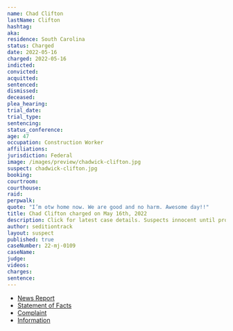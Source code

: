 ```yaml
---
name: Chad Clifton
lastName: Clifton
hashtag:
aka:
residence: South Carolina
status: Charged
date: 2022-05-16
charged: 2022-05-16
indicted:
convicted:
acquitted:
sentenced:
dismissed:
deceased:
plea_hearing:
trial_date:
trial_type:
sentencing:
status_conference:
age: 47
occupation: Construction Worker
affiliations:
jurisdiction: Federal
image: /images/preview/chadwick-clifton.jpg
suspect: chadwick-clifton.jpg
booking:
courtroom:
courthouse:
raid:
perpwalk:
quote: "I’m otw home now. We are good and no harm. Awesome day!!"
title: Chad Clifton charged on May 16th, 2022
description: Click for latest case details. Suspects innocent until proven guilty.
author: seditiontrack
layout: suspect
published: true
caseNumber: 22-mj-0109
caseName:
judge:
videos:
charges:
sentence:
---
```

- [News Report](https://www.heraldonline.com/news/local/crime/article261637562.html)
- [Statement of Facts](https://www.justice.gov/usao-dc/case-multi-defendant/file/1507421/download)
- [Complaint](https://www.justice.gov/usao-dc/case-multi-defendant/file/1507426/download)
- [Information](https://extremism.gwu.edu/sites/g/files/zaxdzs2191/f/Chad%20Clifton%20and%20David%20Johnston%20Information.pdf)
